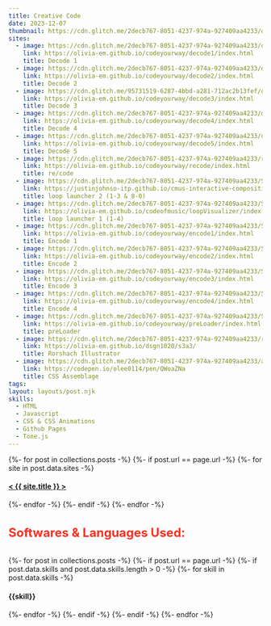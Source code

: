 ```yaml
---
title: Creative Code
date: 2023-12-07
thumbnail: https://cdn.glitch.me/2decb767-8051-4237-974a-927409aa4233/decode4-min.png?v=1739292988727
sites:
  - image: https://cdn.glitch.me/2decb767-8051-4237-974a-927409aa4233/decode1-min.png?v=1739292980345
    link: https://olivia-em.github.io/codeyourway/decode1/index.html
    title: Decode 1
  - image: https://cdn.glitch.me/2decb767-8051-4237-974a-927409aa4233/decode2-min.png?v=1739292982696
    link: https://olivia-em.github.io/codeyourway/decode2/index.html
    title: Decode 2
  - image: https://cdn.glitch.me/95731519-6287-4bbd-a281-712ac2b13fef/decode3-min.jpg?v=1741283421645
    link: https://olivia-em.github.io/codeyourway/decode3/index.html
    title: Decode 3
  - image: https://cdn.glitch.me/2decb767-8051-4237-974a-927409aa4233/decode4-min.png?v=1739292988727
    link: https://olivia-em.github.io/codeyourway/decode4/index.html
    title: Decode 4
  - image: https://cdn.glitch.me/2decb767-8051-4237-974a-927409aa4233/decode5-min.png?v=1739292990921
    link: https://olivia-em.github.io/codeyourway/decode5/index.html
    title: Decode 5
  - image: https://cdn.glitch.me/2decb767-8051-4237-974a-927409aa4233/recode-min.png?v=1739292995355
    link: https://olivia-em.github.io/codeyourway/recode/index.html
    title: re/code
  - image: https://cdn.glitch.me/2decb767-8051-4237-974a-927409aa4233/Screenshot%202025-02-06%20at%202.27.14%E2%80%AFPM.png?v=1738870054245
    link: https://justinjohnso-itp.github.io/cmus-interactive-composition/
    title: loop launcher 2 (1-3 & 8-0)
  - image: https://cdn.glitch.me/2decb767-8051-4237-974a-927409aa4233/Screenshot%202025-02-06%20at%202.39.06%E2%80%AFPM.png?v=1738870761177
    link: https://olivia-em.github.io/codeofmusic/loopVisualizer/index.html
    title: loop launcher 1 (1-4)
  - image: https://cdn.glitch.me/2decb767-8051-4237-974a-927409aa4233/Screenshot%202025-02-06%20at%202.12.52%E2%80%AFPM.png?v=1738869512015
    link: https://olivia-em.github.io/codeyourway/encode1/index.html
    title: Encode 1
  - image: https://cdn.glitch.me/2decb767-8051-4237-974a-927409aa4233/Screenshot%202025-02-06%20at%202.13.47%E2%80%AFPM.png?v=1738869508719
    link: https://olivia-em.github.io/codeyourway/encode2/index.html
    title: Encode 2
  - image: https://cdn.glitch.me/2decb767-8051-4237-974a-927409aa4233/Screenshot%202025-02-06%20at%202.14.22%E2%80%AFPM.png?v=1738869505146
    link: https://olivia-em.github.io/codeyourway/encode3/index.html
    title: Encode 3
  - image: https://cdn.glitch.me/2decb767-8051-4237-974a-927409aa4233/Screenshot%202025-02-06%20at%202.14.51%E2%80%AFPM.png?v=1738869501230
    link: https://olivia-em.github.io/codeyourway/encode4/index.html
    title: Encode 4
  - image: https://cdn.glitch.me/2decb767-8051-4237-974a-927409aa4233/Screenshot%202025-02-06%20at%202.15.29%E2%80%AFPM.png?v=1738869498064
    link: https://olivia-em.github.io/codeyourway/preLoader/index.html
    title: preLoader
  - image: https://cdn.glitch.me/2decb767-8051-4237-974a-927409aa4233/rors.png?v=1738193436096
    link: https://olivia-em.github.io/dsgn1020/s3a3/
    title: Rorshach Illustrator
  - image: https://cdn.glitch.me/2decb767-8051-4237-974a-927409aa4233/assemblage.png?v=1736446335064
    link: https://codepen.io/olee0114/pen/QWoaZNa
    title: CSS Assemblage
tags:
layout: layouts/post.njk
skills:
  - HTML
  - Javascript
  - CSS & CSS Animations
  - Github Pages
  - Tone.js
---
```


<div class="sites-container">
{%- for post in collections.posts -%}                           
  {%- if post.url == page.url -%} 
    {%- for site in post.data.sites -%}
    <a target="_blank" href="{{ site.link }}">
      <div style="background-image: url('{{ site.image }}');" class="sites">
        <h4>
          < {{ site.title }} >
        </h4>
      </div>
    </a>
  {%- endfor -%}
  {%- endif -%}
{%- endfor -%}
      </div>
  
  
<div class="skill-list">       
  <h4 style="font-size: 1.5rem; color: #fe2f20;">Softwares & Languages Used:</h4> 
      <div class="skills">   
    {%- for post in collections.posts -%}
  {%- if post.url == page.url -%}
    {%- if post.data.skills and post.data.skills.length > 0 -%}
      {%- for skill in post.data.skills -%}
       <h4> {{skill}} </h4> 
      {%- endfor -%}
    {%- endif -%}
  {%- endif -%}
{%- endfor -%}  
    </div> 
  </div>
